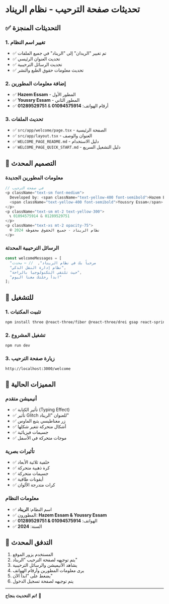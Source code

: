 # تحديثات صفحة الترحيب - نظام الريناد

## ✅ التحديثات المنجزة

### 1. تغيير اسم النظام
- ✅ تم تغيير "الريدان" إلى "الريناد" في جميع الملفات
- ✅ تحديث العنوان الرئيسي
- ✅ تحديث الرسائل الترحيبية
- ✅ تحديث معلومات حقوق الطبع والنشر

### 2. إضافة معلومات المطورين
- ✅ **Hazem Essam** - المطور الأول
- ✅ **Youssry Essam** - المطور الثاني
- ✅ أرقام الهواتف: **01094575914** & **01289529751**

### 3. تحديث الملفات
- ✅ `src/app/welcome/page.tsx` - الصفحة الرئيسية
- ✅ `src/app/layout.tsx` - العنوان والوصف
- ✅ `WELCOME_PAGE_README.md` - دليل الاستخدام
- ✅ `WELCOME_PAGE_QUICK_START.md` - دليل التشغيل السريع

## 🎨 التصميم المحدث

### معلومات المطورين الجديدة
```typescript
// في صفحة الترحيب
<p className="text-sm font-medium">
  Developed by: <span className="text-yellow-400 font-semibold">Hazem Essam</span> &{' '}
  <span className="text-yellow-400 font-semibold">Youssry Essam</span>
</p>
<p className="text-sm mt-2 text-yellow-300">
  📞 01094575914 & 01289529751
</p>
<p className="text-xs mt-2 opacity-75">
  © 2024 نظام الريناد - جميع الحقوق محفوظة
</p>
```

### الرسائل الترحيبية المحدثة
```typescript
const welcomeMessages = [
  "مرحباً بك في نظام الريناد",  // ← محدث
  "نظام إدارة النقل الذكي",
  "حيث تلتقي التكنولوجيا بالراحة",
  "ابدأ رحلتك معنا اليوم"
];
```

## 🚀 للتشغيل

### 1. تثبيت المكتبات
```bash
npm install three @react-three/fiber @react-three/drei gsap react-spring @react-spring/web
```

### 2. تشغيل المشروع
```bash
npm run dev
```

### 3. زيارة صفحة الترحيب
```
http://localhost:3000/welcome
```

## 📱 المميزات الحالية

### أنيميشن متقدم
- ✅ تأثير الكتابة (Typing Effect)
- ✅ تأثير Glitch للعنوان "الريناد"
- ✅ زر مغناطيسي يتبع الماوس
- ✅ أشكال متحركة تتغير شكلها
- ✅ جسيمات فيزيائية
- ✅ موجات متحركة في الأسفل

### تأثيرات بصرية
- ✅ خلفية ثلاثية الأبعاد
- ✅ كرة ذهبية متحركة
- ✅ جسيمات متحركة
- ✅ أيقونات طافية
- ✅ كرات متدرجة الألوان

### معلومات النظام
- ✅ اسم النظام: **الريناد**
- ✅ المطورون: **Hazem Essam & Youssry Essam**
- ✅ الهواتف: **01094575914 & 01289529751**
- ✅ السنة: **2024**

## 🎯 التدفق المحدث

1. المستخدم يزور الموقع
2. يتم توجيهه لصفحة الترحيب "الريناد"
3. يشاهد الأنيميشن والرسائل الترحيبية
4. يرى معلومات المطورين وأرقام الهواتف
5. يضغط على "ابدأ الآن"
6. يتم توجيهه لصفحة تسجيل الدخول

---
**تم التحديث بنجاح!** 🎉
